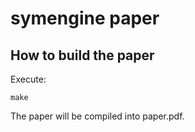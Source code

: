 # symengine paper

## How to build the paper

Execute:

    make

The paper will be compiled into paper.pdf.
